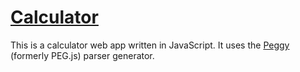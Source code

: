 # [Calculator](https://calculator-online.github.io/)

This is a calculator web app written in JavaScript. It uses the [Peggy](https://github.com/peggyjs/peggy) (formerly PEG.js) parser generator.
